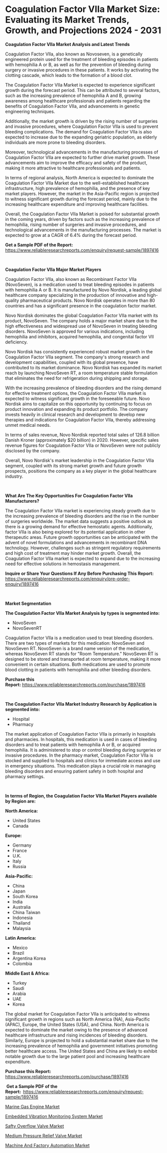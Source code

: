 <p><h1>Coagulation Factor VIIa Market Size: Evaluating its Market Trends, Growth, and Projections 2024 - 2031</h1></p><p><strong>Coagulation Factor VIIa Market Analysis and Latest Trends</strong></p>
<p><p>Coagulation Factor VIIa, also known as Novoseven, is a genetically engineered protein used for the treatment of bleeding episodes in patients with hemophilia A or B, as well as for the prevention of bleeding during surgery or invasive procedures in these patients. It works by activating the clotting cascade, which leads to the formation of a blood clot.</p><p>The Coagulation Factor VIIa Market is expected to experience significant growth during the forecast period. This can be attributed to several factors, such as the increasing prevalence of hemophilia A and B, growing awareness among healthcare professionals and patients regarding the benefits of Coagulation Factor VIIa, and advancements in genetic engineering techniques.</p><p>Additionally, the market growth is driven by the rising number of surgeries and invasive procedures, where Coagulation Factor VIIa is used to prevent bleeding complications. The demand for Coagulation Factor VIIa is also expected to increase due to the expanding geriatric population, as elderly individuals are more prone to bleeding disorders.</p><p>Moreover, technological advancements in the manufacturing processes of Coagulation Factor VIIa are expected to further drive market growth. These advancements aim to improve the efficacy and safety of the product, making it more attractive to healthcare professionals and patients.</p><p>In terms of regional analysis, North America is expected to dominate the Coagulation Factor VIIa Market due to the well-established healthcare infrastructure, high prevalence of hemophilia, and the presence of key market players. However, the market in the Asia-Pacific region is projected to witness significant growth during the forecast period, mainly due to the increasing healthcare expenditure and improving healthcare facilities.</p><p>Overall, the Coagulation Factor VIIa Market is poised for substantial growth in the coming years, driven by factors such as the increasing prevalence of hemophilia, rising number of surgeries and invasive procedures, and technological advancements in the manufacturing processes. The market is expected to grow at a CAGR of 6.4% during the forecast period.</p></p>
<p><strong>Get a Sample PDF of the Report:&nbsp;</strong> <a href="https://www.reliableresearchreports.com/enquiry/request-sample/1897416">https://www.reliableresearchreports.com/enquiry/request-sample/1897416</a></p>
<p>&nbsp;</p>
<p><strong>Coagulation Factor VIIa Major Market Players</strong></p>
<p><p>Coagulation Factor VIIa, also known as Recombinant Factor VIIa (NovoSeven), is a medication used to treat bleeding episodes in patients with hemophilia A or B. It is manufactured by Novo Nordisk, a leading global healthcare company specializing in the production of innovative and high-quality pharmaceutical products. Novo Nordisk operates in more than 80 countries and has a significant presence in the coagulation factor market.</p><p>Novo Nordisk dominates the global Coagulation Factor VIIa market with its product, NovoSeven. The company holds a major market share due to the high effectiveness and widespread use of NovoSeven in treating bleeding disorders. NovoSeven is approved for various indications, including hemophilia and inhibitors, acquired hemophilia, and congenital factor VII deficiency.</p><p>Novo Nordisk has consistently experienced robust market growth in the Coagulation Factor VIIa segment. The company's strong research and development capabilities, coupled with its global presence, have contributed to its market dominance. Novo Nordisk has expanded its market reach by launching NovoSeven RT, a room temperature stable formulation that eliminates the need for refrigeration during shipping and storage.</p><p>With the increasing prevalence of bleeding disorders and the rising demand for effective treatment options, the Coagulation Factor VIIa market is expected to witness significant growth in the foreseeable future. Novo Nordisk aims to capitalize on this opportunity by continuing to focus on product innovation and expanding its product portfolio. The company invests heavily in clinical research and development to develop new therapies and indications for Coagulation Factor VIIa, thereby addressing unmet medical needs.</p><p>In terms of sales revenue, Novo Nordisk reported total sales of 126.8 billion Danish Kroner (approximately $20 billion) in 2020. However, specific sales revenue figures for Coagulation Factor VIIa or NovoSeven were not publicly disclosed by the company.</p><p>Overall, Novo Nordisk's market leadership in the Coagulation Factor VIIa segment, coupled with its strong market growth and future growth prospects, positions the company as a key player in the global healthcare industry.</p></p>
<p>&nbsp;</p>
<p><strong>What Are The Key Opportunities For Coagulation Factor VIIa Manufacturers?</strong></p>
<p><p>The Coagulation Factor VIIa market is experiencing steady growth due to the increasing prevalence of bleeding disorders and the rise in the number of surgeries worldwide. The market data suggests a positive outlook as there is a growing demand for effective hemostatic agents. Additionally, factor VIIa is also being explored for its potential application in other therapeutic areas. Future growth opportunities can be anticipated with the advent of novel formulations and advancements in recombinant DNA technology. However, challenges such as stringent regulatory requirements and high cost of treatment may hinder market growth. Overall, the Coagulation Factor VIIa market is expected to expand due to the increasing need for effective solutions in hemostasis management.</p></p>
<p><strong>Inquire or Share Your Questions If Any Before Purchasing This Report:</strong> <a href="https://www.reliableresearchreports.com/enquiry/pre-order-enquiry/1897416">https://www.reliableresearchreports.com/enquiry/pre-order-enquiry/1897416</a></p>
<p>&nbsp;</p>
<p><strong>Market Segmentation</strong></p>
<p><strong>The Coagulation Factor VIIa Market Analysis by types is segmented into:</strong></p>
<p><ul><li>NovoSeven</li><li>NovoSevenRT</li></ul></p>
<p><p>Coagulation Factor VIIa is a medication used to treat bleeding disorders. There are two types of markets for this medication: NovoSeven and NovoSeven RT. NovoSeven is a brand name version of the medication, whereas NovoSeven RT stands for "Room Temperature." NovoSeven RT is designed to be stored and transported at room temperature, making it more convenient in certain situations. Both medications are used to promote blood clotting in patients with hemophilia and other bleeding disorders.</p></p>
<p><strong>Purchase this Report:&nbsp;</strong><a href="https://www.reliableresearchreports.com/purchase/1897416">https://www.reliableresearchreports.com/purchase/1897416</a></p>
<p>&nbsp;</p>
<p><strong>The Coagulation Factor VIIa Market Industry Research by Application is segmented into:</strong></p>
<p><ul><li>Hospital</li><li>Pharmacy</li></ul></p>
<p><p>The market application of Coagulation Factor VIIa is primarily in hospitals and pharmacies. In hospitals, this medication is used in cases of bleeding disorders and to treat patients with hemophilia A or B, or acquired hemophilia. It is administered to stop or control bleeding during surgeries or invasive procedures. In the pharmacy market, Coagulation Factor VIIa is stocked and supplied to hospitals and clinics for immediate access and use in emergency situations. This medication plays a crucial role in managing bleeding disorders and ensuring patient safety in both hospital and pharmacy settings.</p></p>
<p>&nbsp;</p>
<p><strong>In terms of Region, the Coagulation Factor VIIa Market Players available by Region are:</strong></p>
<p>
    <p> <strong> North America: </strong>
        <ul>
            <li>United States</li>
            <li>Canada</li>
        </ul>
        </p> 
    <p> <strong> Europe: </strong>
        <ul>
            <li>Germany</li>
            <li>France</li>
            <li>U.K.</li>
            <li>Italy</li>
            <li>Russia</li>
        </ul>
        </p> 
    <p> <strong> Asia-Pacific: </strong>
        <ul>
            <li>China</li>
            <li>Japan</li>
            <li>South Korea</li>
            <li>India</li>
            <li>Australia</li>
            <li>China Taiwan</li>
            <li>Indonesia</li>
            <li>Thailand</li>
            <li>Malaysia</li>
        </ul>
        </p> 
    <p> <strong> Latin America: </strong>
        <ul>
            <li>Mexico</li>
            <li>Brazil</li>
            <li>Argentina Korea</li>
            <li>Colombia</li>
        </ul>
        </p> 
    <p> <strong> Middle East & Africa: </strong>
        <ul>
            <li>Turkey</li>
            <li>Saudi</li>
            <li>Arabia</li>
            <li>UAE</li>
            <li>Korea</li>
        </ul>
    </p>
    </p>
<p><p>The global market for Coagulation Factor VIIa is anticipated to witness significant growth in regions such as North America (NA), Asia-Pacific (APAC), Europe, the United States (USA), and China. North America is expected to dominate the market owing to the presence of advanced healthcare infrastructure and rising incidences of bleeding disorders. Similarly, Europe is projected to hold a substantial market share due to the increasing prevalence of hemophilia and government initiatives promoting better healthcare access. The United States and China are likely to exhibit notable growth due to the large patient pool and increasing healthcare expenditure.</p></p>
<p><strong>Purchase this Report: </strong><a href="https://www.reliableresearchreports.com/purchase/1897416">https://www.reliableresearchreports.com/purchase/1897416</a></p>
<p>&nbsp;<strong>Get a Sample PDF of the Report:&nbsp;&nbsp;</strong><a href="https://www.reliableresearchreports.com/enquiry/request-sample/1897416">https://www.reliableresearchreports.com/enquiry/request-sample/1897416</a></p>
<p><strong></strong></p>
<p><p><a href="https://www.linkedin.com/pulse/marine-gas-engine-market-size-focuses-dynamics-in-depth-analysis-xnaze?trackingId=CauIGwXLSl%2BBKGhKyvXDuQ%3D%3D">Marine Gas Engine Market</a></p><p><a href="https://www.linkedin.com/pulse/embedded-vibration-monitoring-system-market-size-share-global-txiwe?trackingId=pyUkwFccTzOTSp77MP90GQ%3D%3D">Embedded Vibration Monitoring System Market</a></p><p><a href="https://www.linkedin.com/pulse/safty-overflow-valve-market-share-amp-new-trends-analysis-zpcge?trackingId=%2FMKSOI0KT8SGOtbXnhF%2FYw%3D%3D">Safty Overflow Valve Market</a></p><p><a href="https://www.linkedin.com/pulse/medium-pressure-relief-valve-market-research-report-provides-mb0de?trackingId=tsUnaMO2SIebqk5huiYNYw%3D%3D">Medium Pressure Relief Valve Market</a></p><p><a href="https://www.linkedin.com/pulse/machine-factory-automation-market-research-report-provides-memse?trackingId=LdlYc%2B7mTl6q4msMaZ8iEg%3D%3D">Machine And Factory Automation Market</a></p></p>